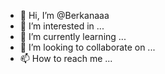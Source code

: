 - 👋 Hi, I’m @Berkanaaa
- 👀 I’m interested in ...
- 🌱 I’m currently learning ...
- 💞️ I’m looking to collaborate on ...
- 📫 How to reach me ...

<!---
Berkanaaa/Berkanaaa is a ✨ special ✨ repository because its `README.md` (this file) appears on your GitHub profile.
You can click the Preview link to take a look at your changes.
--->

